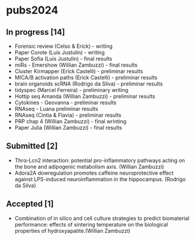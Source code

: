 # pubs2024

## In progress [14]
- Forensic review (Celso & Erick) - writing
- Paper Corote (Luis Justulin) - writing
- Paper Sofia (Luis Justulin) - final results
- miRs - Emershow (Willian Zambuzzi) - final results
- Cluster Kirmapper (Erick Castelli) - preliminar results
- MICA/B activation paths (Erick Castelli) - preliminar results
- brain organoids scRNA (Rodrigo da Silva) - preliminar results
- tidyspec (Marcel Ferreira) - preliminary writing
- Hottip seq Amanda (Willian Zambuzzi) - preliminar results
- Cytokines - Geovanna - preliminar results
- RNAseq - Luana preliminar results
- RNAseq (Cintia & Flavia) - preliminar results
- PRP chap 4 (Willian Zambuzzi) - final wrinting
- Paper Julia (Willian Zambuzzi) - final results

## Submitted [2]
- Thrα-Lcn2 interaction: potential pro-inflammatory pathways acting on the bone and adipogenic metabolism axis. (Willian Zambuzzi)
- Adora2A dowregulation promotes caffeine neuroprotective effect against LPS-induced neuroinflammation in the hippocampus. (Rodrigo da Silva)

## Accepted [1]
- Combination of in silico and cell culture strategies to predict biomaterial performance: effects of sintering temperature on the biological properties of hydroxyapatite.(Willian Zambuzzi)
